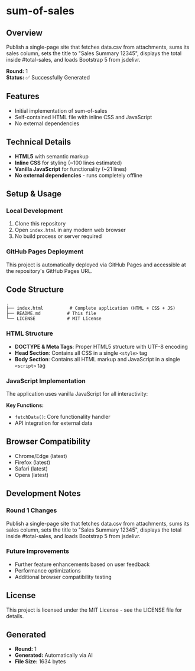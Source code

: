 # sum-of-sales

## Overview
Publish a single-page site that fetches data.csv from attachments, sums its sales column, sets the title to "Sales Summary 12345", displays the total inside #total-sales, and loads Bootstrap 5 from jsdelivr.

**Round:** 1  
**Status:** ✅ Successfully Generated

## Features
- Initial implementation of sum-of-sales
- Self-contained HTML file with inline CSS and JavaScript
- No external dependencies

## Technical Details
- **HTML5** with semantic markup
- **Inline CSS** for styling (~100 lines estimated)
- **Vanilla JavaScript** for functionality (~21 lines)
- **No external dependencies** - runs completely offline

## Setup & Usage

### Local Development
1. Clone this repository
2. Open `index.html` in any modern web browser
3. No build process or server required

### GitHub Pages Deployment
This project is automatically deployed via GitHub Pages and accessible at the repository's GitHub Pages URL.

## Code Structure

```
.
├── index.html          # Complete application (HTML + CSS + JS)
├── README.md          # This file
└── LICENSE            # MIT License
```

### HTML Structure
- **DOCTYPE & Meta Tags**: Proper HTML5 structure with UTF-8 encoding
- **Head Section**: Contains all CSS in a single `<style>` tag
- **Body Section**: Contains all HTML markup and JavaScript in a single `<script>` tag

### JavaScript Implementation
The application uses vanilla JavaScript for all interactivity:

**Key Functions:**
- `fetchData()`: Core functionality handler
- API integration for external data

## Browser Compatibility
- Chrome/Edge (latest)
- Firefox (latest)
- Safari (latest)
- Opera (latest)

## Development Notes

### Round 1 Changes
Publish a single-page site that fetches data.csv from attachments, sums its sales column, sets the title to "Sales Summary 12345", displays the total inside #total-sales, and loads Bootstrap 5 from jsdelivr.

### Future Improvements
- Further feature enhancements based on user feedback
- Performance optimizations
- Additional browser compatibility testing

## License
This project is licensed under the MIT License - see the LICENSE file for details.

## Generated
- **Round:** 1
- **Generated:** Automatically via AI
- **File Size:** 1634 bytes
